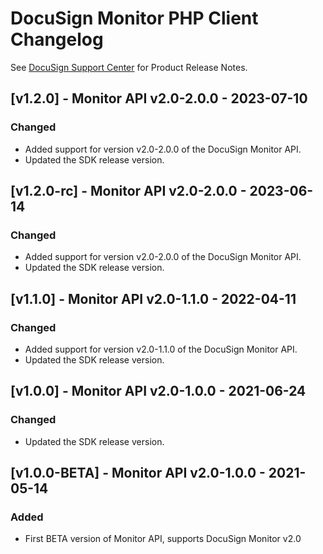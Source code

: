 # DocuSign Monitor PHP Client Changelog
See [DocuSign Support Center](https://support.docusign.com/en/releasenotes/) for Product Release Notes.


## [v1.2.0] - Monitor API v2.0-2.0.0 - 2023-07-10
### Changed
- Added support for version v2.0-2.0.0 of the DocuSign Monitor API.
- Updated the SDK release version.

## [v1.2.0-rc] - Monitor API v2.0-2.0.0 - 2023-06-14
### Changed
- Added support for version v2.0-2.0.0 of the DocuSign Monitor API.
- Updated the SDK release version.

## [v1.1.0] - Monitor API v2.0-1.1.0 - 2022-04-11
### Changed
- Added support for version v2.0-1.1.0 of the DocuSign Monitor API.
- Updated the SDK release version.

## [v1.0.0] - Monitor API v2.0-1.0.0 - 2021-06-24
### Changed
- Updated the SDK release version.

## [v1.0.0-BETA] - Monitor API v2.0-1.0.0 - 2021-05-14
### Added
- First BETA version of Monitor API, supports DocuSign Monitor v2.0
